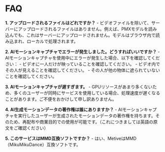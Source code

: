 # FAQ

**1. アップロードされるファイルはどれですか？**
    - ビデオファイルを除いて、サーバーにアップロードされるファイルはありません。例えば、PMXモデルを読み込んでも、これはサーバーにアップロードされません。モデルはブラウザ内で読み込まれ、ローカルで処理されます。

**2. AIモーションキャプチャでエラーが発生しました。どうすればいいですか？**
    - AIモーションキャプチャを使用中にエラーが発生した場合、以下を確認してください：
        - ビデオに一人だけが映っていることを確認してください。
        - ビデオ内でその人が見えることを確認してください。
        - その人が他の物体に遮られていないことを確認してください。

**3. AIモーションキャプチャが遅すぎます。**
    - GPUリソースがあまり多くないため、多くのユーザーが同時にサービスを使用している場合、処理速度が遅くなることがあります。ご不便をおかけして申し訳ありません。

**4. AI生成モーションデータの著作権は誰にありますか？**
    - AIモーションキャプチャを実行したユーザーが生成されたモーションデータの著作権を持ちます。そのため、再配布や商業目的での使用が可能です。（これにつきましては英語の原文をご確認ください）

**5. このサービスはMMD互換ソフトですか？**
    - はい、MetiveはMMD（MikuMikuDance）互換ソフトです。

